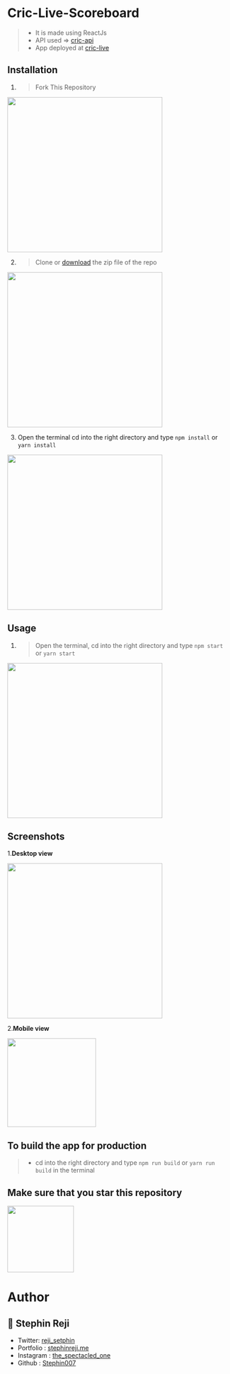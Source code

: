 # Cric-Live-Scoreboard

> - It is made using ReactJs 
> - API used => [cric-api](https://www.cricapi.com/)
> - App deployed at [cric-live](https://criclive.stephinreji.me/)

## Installation 

1. > Fork This Repository
<img width="350px" src="https://github-images.s3.amazonaws.com/help/bootcamp/Bootcamp-Fork.png"  />

2. > Clone or [download](https://github.com/stephin007/CricLive/archive/master.zip) the zip file of the repo
<img width="350px" src="https://camo.githubusercontent.com/f0dd84e28df34704f5a2a919fc2248c25bfa46062c69c4c25e3e76d07e81a11c/68747470733a2f2f626c6f67732e7361702e636f6d2f77702d636f6e74656e742f75706c6f6164732f323031392f30372f323031392d30372d31325f31312d31382d30332e6a7067" />

3. Open the terminal cd into the right directory and type `npm install` or `yarn install`
<img width="350px" src="https://camo.githubusercontent.com/0eec469504523580406010ab1cb7c497d6533c28d5daa57893bedb091c3f07f4/68747470733a2f2f7061727a69627974652e6d652f626c6f672f77702d636f6e74656e742f75706c6f6164732f323031392f30352f352d496e7374616c61722d646570656e64656e636961732d636f6e2d6e706d2d696e7374616c6c2d792d656a6563757461722d7365727669646f722d64652d4e6f64652d656e2d416e64726f69642d636f6e2d5465726d75782e6a7067" />

## Usage

1. > Open the terminal, cd into the right directory and type `npm start` or `yarn start`
<img width="350px" src="https://camo.githubusercontent.com/0f92e05258e6d53108a10c53441f2f4ffea34095f842502b966963b86efb199f/68747470733a2f2f6d69726f2e6d656469756d2e636f6d2f6d61782f333031362f312a595f5545487862795f37577957686e5a6a33533369512e706e67" />

## Screenshots

1.**Desktop view**

<img width="350px" src="https://i.ibb.co/f4zfqyq/crick-live.png" />

2.**Mobile view**

<img width="200px" src="https://i.ibb.co/Bzyg7mL/crick-live.png" />

## To build the app for production

 > - cd  into the right directory and type `npm run build` or `yarn run build` in the terminal

## Make sure that you star this repository

<img width="150px" src="https://res.cloudinary.com/practicaldev/image/fetch/s--MJisiJsL--/c_imagga_scale,f_auto,fl_progressive,h_420,q_auto,w_1000/https://thepracticaldev.s3.amazonaws.com/i/2nn6mhp57inp6rdxarzt.png" />

# Author
## 👤 Stephin Reji
- Twitter: [reji_setphin](https://twitter.com/reji_stephin)
- Portfolio : [stephinreji.me](https://stephinreji.me)
- Instagram : [the_spectacled_one](https://instagram.com/the_spectacled_one/)
- Github : [Stephin007](https://github.com/Stephin007)
